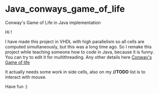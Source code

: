 # Java_conways_game_of_life
Conway's Game of Life in Java implementation

Hi !

I have made this project in VHDL with high parallelism so all cells are computed simultaneously, but this was a long time ago. 
So I remake this project while teaching someone how to code in Java, because it is funny. 
You can try to edit it for multithreading. Any other details here [Conway's Game of life](https://en.wikipedia.org/wiki/Conway%27s_Game_of_Life)

It actually needs some work in side cells, also on my **//TODO** list is to interact with mouse.

Have fun :)
